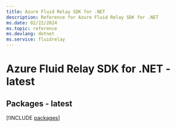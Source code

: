 ```yaml
---
title: Azure Fluid Relay SDK for .NET
description: Reference for Azure Fluid Relay SDK for .NET
ms.date: 02/22/2024
ms.topic: reference
ms.devlang: dotnet
ms.service: fluidrelay
---
```

# Azure Fluid Relay SDK for .NET - latest
## Packages - latest
[!INCLUDE [packages](fluid-relay-index.md)]